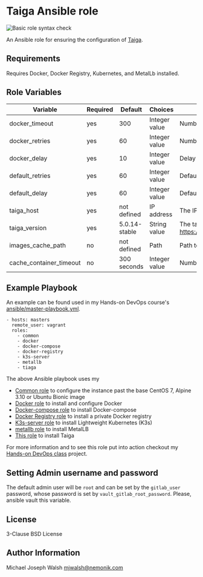 # Taiga Ansible role

![Basic role syntax check](https://github.com/nemonik/taiga-role/workflows/Basic%20role%20syntax%20check/badge.svg)

An Ansible role for ensuring the configuration of [Taiga](https://taiga.io/).

## Requirements

Requires Docker, Docker Registry, Kubernetes, and MetalLb installed.

## Role Variables

| Variable                   | Required | Default               | Choices             | Comments                                                                             |
|----------------------------|----------|-----------------------|---------------------|--------------------------------------------------------------------------------------|
| docker_timeout             | yes      | 300                   | Integer value       | Number of seconds before docker pull timeout                                         |
| docker_retries             | yes      | 60                    | Integer value       | Number of tries for docker pull                                                      |
| docker_delay               | yes      | 10                    | Integer value       | Delay in seconds between pull retries                                                |
| default_retries            | yes      | 60                    | Integer value       | Default number of retries                                                            |
| default_delay              | yes      | 60                    | Integer value       | Default delay in seconds between retries                                             |
| taiga_host                 | yes      | not defined           | IP address          | The IP address to spin up as                                                         |
| taiga_version              | yes      | 5.0.14-stable         | String value        | The tag corresponding to https://hub.docker.com/repository/docker/nemonik/taiga/tags |
| images_cache_path          | no       | not defined           | Path                | Path to folder used to cache saved Docker images                                     |
| cache_container_timeout    | no       | 300 seconds           | Integer value       | Number of seconds before Ansible times out                                           |

## Example Playbook

An example can be found used in my Hands-on DevOps course's [ansible/master-playbook.yml](https://github.com/nemonik/hands-on-DevOps/blob/master/ansible/master-playbook.yml).

```
- hosts: masters
  remote_user: vagrant
  roles:
    - common
    - docker
    - docker-compose
    - docker-registry
    - k3s-server
    - metallb
    - tiaga
```


The above Ansible playbook uses my

- [Common role](https://github.com/nemonik/common-role) to configure the instance past the base CentOS 7, Alpine 3.10 or Ubuntu Bionic image
- [Docker role](https://github.com/nemonik/docker-role) to install and configure Docker
- [Docker-compose role](https://github.com/nemonik/docker-compose-role) to install Docker-compose
- [Docker Registry role](https://github.com/nemonik/docker-registry-role) to install a private Docker registry
- [K3s-server role](https://github.com/nemonik/k3s-server-role) to install Lightweight Kubernetes (K3s)
- [metallb role](https://github.com/nemonik/metallb-role) to install MetalLB
- [This role](https://github.com/nemonik/taiga-role) to install Taiga

For more information and to see this role put into action checkout my [Hands-on DevOps class](https://github.com/nemonik/hands-on-DevOps) project.

## Setting Admin username and password

The default admin user will be `root` and can be set by the `gitlab_user` password, whose password is set by `vault_gitlab_root_password`.  Please, ansible vault this variable.

## License

3-Clause BSD License

## Author Information

Michael Joseph Walsh <mjwalsh@nemonik.com>
